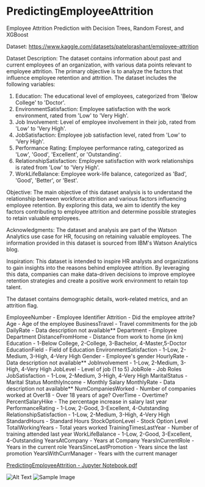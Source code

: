 ﻿# PredictingEmployeeAttrition

Employee Attrition Prediction with Decision Trees, Random Forest, and XGBoost

Dataset: https://www.kaggle.com/datasets/patelprashant/employee-attrition

Dataset Description:
The dataset contains information about past and current employees of an organization, with various data points relevant to employee attrition. The primary objective is to analyze the factors that influence employee retention and attrition. The dataset includes the following variables:

1. Education: The educational level of employees, categorized from 'Below College' to 'Doctor'.
2. EnvironmentSatisfaction: Employee satisfaction with the work environment, rated from 'Low' to 'Very High'.
3. Job Involvement: Level of employee involvement in their job, rated from 'Low' to 'Very High'.
4. JobSatisfaction: Employee job satisfaction level, rated from 'Low' to 'Very High'.
5. Performance Rating: Employee performance rating, categorized as 'Low', 'Good', 'Excellent', or 'Outstanding'.
6. RelationshipSatisfaction: Employee satisfaction with work relationships is rated from 'Low' to 'Very High'.
7. WorkLifeBalance: Employee work-life balance, categorized as 'Bad', 'Good', 'Better', or 'Best'.

Objective:
The main objective of this dataset analysis is to understand the relationship between workforce attrition and various factors influencing employee retention. By exploring this data, we aim to identify the key factors contributing to employee attrition and determine possible strategies to retain valuable employees.

Acknowledgments:
The dataset and analysis are part of the Watson Analytics use case for HR, focusing on retaining valuable employees. The information provided in this dataset is sourced from IBM's Watson Analytics blog.

Inspiration:
This dataset is intended to inspire HR analysts and organizations to gain insights into the reasons behind employee attrition. By leveraging this data, companies can make data-driven decisions to improve employee retention strategies and create a positive work environment to retain top talent.

The dataset contains demographic details, work-related metrics, and an attrition flag.

EmployeeNumber - Employee Identifier
Attrition - Did the employee attrite?
Age - Age of the employee
BusinessTravel - Travel commitments for the job
DailyRate - Data description not available**
Department - Employee Department
DistanceFromHome - Distance from work to home (in km)
Education - 1-Below College, 2-College, 3-Bachelor, 4-Master,5-Doctor
EducationField - Field of Education
EnvironmentSatisfaction - 1-Low, 2-Medium, 3-High, 4-Very High
Gender - Employee's gender
HourlyRate - Data description not available**
JobInvolvement - 1-Low, 2-Medium, 3-High, 4-Very High
JobLevel - Level of job (1 to 5)
JobRole - Job Roles
JobSatisfaction - 1-Low, 2-Medium, 3-High, 4-Very High
MaritalStatus - Marital Status
MonthlyIncome - Monthly Salary
MonthlyRate - Data description not available**
NumCompaniesWorked - Number of companies worked at
Over18 - Over 18 years of age?
OverTime - Overtime?
PercentSalaryHike - The percentage increase in salary last year
PerformanceRating - 1-Low, 2-Good, 3-Excellent, 4-Outstanding
RelationshipSatisfaction - 1-Low, 2-Medium, 3-High, 4-Very High
StandardHours - Standard Hours
StockOptionLevel - Stock Option Level
TotalWorkingYears - Total years worked
TrainingTimesLastYear - Number of training attended last year
WorkLifeBalance - 1-Low, 2-Good, 3-Excellent, 4-Outstanding
YearsAtCompany - Years at Company
YearsInCurrentRole - Years in the current role
YearsSinceLastPromotion - Years since the last promotion
YearsWithCurrManager - Years with the current manager

[PredictingEmployeeAttrition - Jupyter Notebook.pdf](https://github.com/NabidAlam/PredictingEmployeeAttrition/files/12235084/PredictingEmployeeAttrition.-.Jupyter.Notebook.pdf)

![Alt Text](https://github.com/NabidAlam/PredictingEmployeeAttrition/tree/main/PredictingEmployeeAttrition/output_5_0.png)
![Sample Image](https://github.com/NabidAlam/PredictingEmployeeAttrition/tree/main/PredictingEmployeeAttrition/output_5_0.png)


